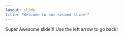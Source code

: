 ```yaml
---
layout: slide
title: "Welcome to our second slide!"
---
```

Super Awesome slide!!!
Use the left arrow to go back!
